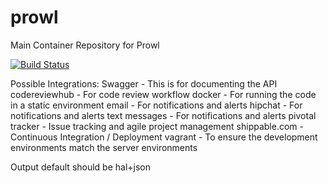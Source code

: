 prowl
=====

Main Container Repository for Prowl

[![Build Status](https://api.shippable.com/projects/53f9b27ccaca7d3b06a0f3ae/badge/dev)](https://www.shippable.com/projects/53f9b27ccaca7d3b06a0f3ae)

Possible Integrations:
Swagger - This is for documenting the API
codereviewhub - For code review workflow
docker - For running the code in a static environment
email - For notifications and alerts
hipchat - For notifications and alerts
text messages - For notifications and alerts
pivotal tracker - Issue tracking and agile project management
shippable.com - Continuous Integration / Deployment
vagrant - To ensure the development environments match the server environments

Output default should be hal+json
